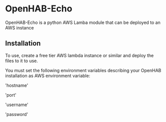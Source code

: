 # OpenHAB-Echo

OpenHAB-Echo is a python AWS Lamba module that can be deployed
to an AWS instance 

## Installation

To use, create a free tier AWS lambda instance or similar and deploy the files to it to use.

You must set the following environment variables describing your OpenHAB installation as AWS environment variable:

'hostname'

'port'

'username'

'password'
